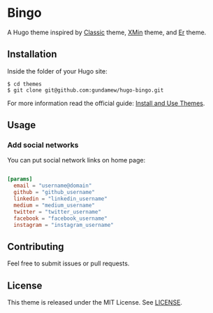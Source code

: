 # Bingo

A Hugo theme inspired by [Classic](https://themes.gohugo.io/hugo-classic/) theme, [XMin](https://themes.gohugo.io/hugo-xmin/) theme, and [Er](https://themes.gohugo.io/er/) theme.

## Installation

Inside the folder of your Hugo site:

```
$ cd themes
$ git clone git@github.com:gundamew/hugo-bingo.git
```

For more information read the official guide: [Install and Use Themes](https://gohugo.io/themes/installing-and-using-themes/).

## Usage

### Add social networks

You can put social network links on home page:

```toml

[params]
  email = "username@domain"
  github = "github_username"
  linkedin = "linkedin_username"
  medium = "medium_username"
  twitter = "twitter_username"
  facebook = "facebook_username"
  instagram = "instagram_username"
```

## Contributing

Feel free to submit issues or pull requests.

## License

This theme is released under the MIT License. See [LICENSE](https://github.com/gundamew/hugo-bingo/blob/master/LICENSE).
